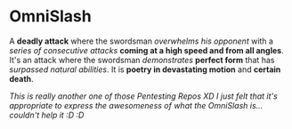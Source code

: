 # OmniSlash
A **deadly attack** where the swordsman *overwhelms his opponent* with a *series of consecutive attacks* **coming at a high speed and from all angles**. It's an attack where the swordsman *demonstrates* **perfect form** that has *surpassed natural abilities*. It is **poetry in devastating motion** and **certain death**.

*This is really another one of those Pentesting Repos XD*
*I just felt that it's appropriate to express the awesomeness of what the OmniSlash is... couldn't help it :D :D*
